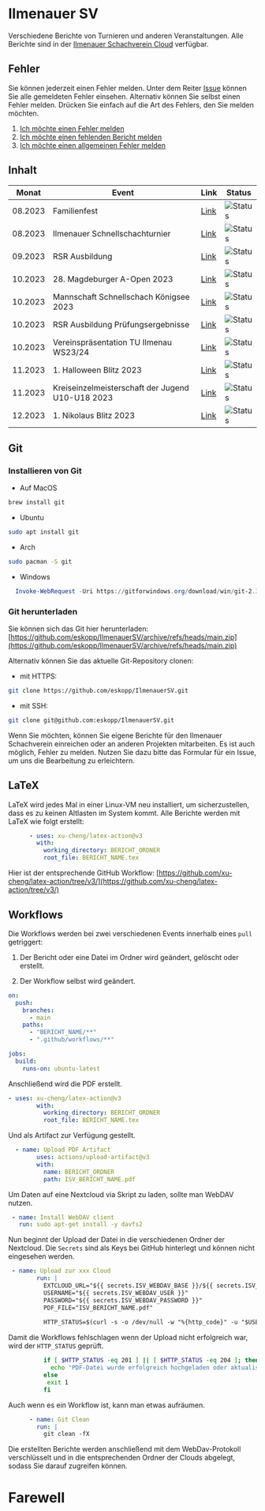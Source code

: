 # Ilmenauer SV
Verschiedene Berichte von Turnieren und anderen Veranstaltungen. Alle Berichte sind in der [Ilmenauer Schachverein Cloud](https://cloud.ilmenauer-schachverein.de) verfügbar.  

## Fehler 
Sie können jederzeit einen Fehler melden. Unter dem Reiter [Issue](https://github.com/eskopp/IlmenauerSV/issues) können Sie alle gemeldeten Fehler einsehen. Alternativ können Sie selbst einen Fehler melden. Drücken Sie einfach auf die Art des Fehlers, den Sie melden möchten.
1. [Ich möchte einen Fehler melden](https://github.com/eskopp/IlmenauerSV/issues/new?assignees=&labels=bug&projects=&template=fehler_melden.md&title=%5BFEHLER%5D+)
2. [Ich möchte einen fehlenden Bericht melden](https://github.com/eskopp/IlmenauerSV/issues/new?assignees=&labels=fehlt&projects=&template=new_bericht.md&title=%5BFEHLT%5D+)
3. [Ich möchte einen allgemeinen Fehler melden](https://github.com/eskopp/IlmenauerSV/issues/new) 


## Inhalt
| Monat   | Event                                  | Link                                                                          | Status                                                                                                                    |
|---------|----------------------------------------|-------------------------------------------------------------------------------|---------------------------------------------------------------------------------------------------------------------------|
| 08.2023 | Familienfest                           | [Link](2023_08_Familienfest/2023_08_Familienfest.tex)                         | ![Status](https://github.com/eskopp/IlmenauerSV/actions/workflows/2023_08_Familienfest.yml/badge.svg)             |
| 08.2023 | Ilmenauer Schnellschachturnier         | [Link](2023_08_Ilmenauer_Schnellschachturnier/2023_08_Ilmenauer_Schnellschachturnier.tex) | ![Status](https://github.com/eskopp/IlmenauerSV/actions/workflows/2023_08_Ilmenauer_Schnellschachturnier.yml/badge.svg)   |
| 09.2023 | RSR Ausbildung                         | [Link](2023_09_RSR_Ausbildung/2023_09_RSR_Ausbildung.tex)                    | ![Status](https://github.com/eskopp/IlmenauerSV/actions/workflows/2023_09_RSR_Ausbildung.yml/badge.svg)               |
| 10.2023 | 28. Magdeburger A-Open 2023            | [Link](2023_10_Magdeburg_Open_28/2023_10_Magdeburg_Open_28.tex)              | ![Status](https://github.com/eskopp/IlmenauerSV/actions/workflows/2023_10_Magdeburg_Open_28.yml/badge.svg)     |
| 10.2023 | Mannschaft Schnellschach Königsee 2023 | [Link](2023_10_Mannschaftsschnellschachpokal-Schach-Königssee/2023_10_Mannschaftsschnellschachpokal-Schach-Königssee.tex) | ![Status](https://github.com/eskopp/IlmenauerSV/actions/workflows/2023_10_Mannschaftsschnellschachpokal-Schach-Königssee.yml/badge.svg) |
| 10.2023 | RSR Ausbildung Prüfungsergebnisse      | [Link](2023_10_RSR_Ausbildung_Nachtrag/2023_10_RSR_Ausbildung_Nachtrag.tex) | ![Status](https://github.com/eskopp/IlmenauerSV/actions/workflows/2023_10_RSR_Ausbildung_Nachtrag.yml/badge.svg) |
| 10.2023 | Vereinspräsentation TU Ilmenau WS23/24 | [Link](2023_10_Vereinspräsentation_TUIlmenau_WS2324/2023_10_Vereinspräsentation_TUIlmenau_WS2324.tex) | ![Status](https://github.com/eskopp/IlmenauerSV/actions/workflows/2023_10_Vereinspräsentation_TUIlmenau_WS2324.yml/badge.svg) |
| 11.2023 | 1. Halloween Blitz 2023                | [Link](2023_11_Halloween_Blitz/2023_11_Halloween_Blitz.tex)                   | ![Status](https://github.com/eskopp/IlmenauerSV/actions/workflows/2023_11_Halloween_Blitz.yml/badge.svg) |
| 11.2023 | Kreiseinzelmeisterschaft der Jugend U10-U18 2023 | [Link](2023_11_KJEM_IK/2023_11_KJEM_IK.tex)                   | ![Status](https://github.com/eskopp/IlmenauerSV/actions/workflows/2023_11_KJEM_IK.yml/badge.svg) |
| 12.2023 | 1. Nikolaus Blitz 2023                 | [Link](2023_12_Nikolaus_Blitz/2023_12_Nikolaus_Blitz.tex)                   | ![Status](https://github.com/eskopp/IlmenauerSV/actions/workflows/2023_12_Nikolaus_Blitz.yml/badge.svg)  |




## Git 
### Installieren von Git
- Auf MacOS
```bash
brew install git
```

- Ubuntu
```bash
sudo apt install git
```

- Arch
```bash
sudo pacman -S git
```

- Windows
```powershell
  Invoke-WebRequest -Uri https://gitforwindows.org/download/win/git-2.33.0.windows.1.exe -OutFile git-install.exe; Start-Process -Wait -FilePath .\git-install.exe; Remove-Item .\git-install.exe
```

### Git herunterladen
Sie können sich das Git hier herunterladen: [https://github.com/eskopp/IlmenauerSV/archive/refs/heads/main.zip](https://github.com/eskopp/IlmenauerSV/archive/refs/heads/main.zip)

Alternativ können Sie das aktuelle Git-Repository clonen:

- mit HTTPS: 
```bash
git clone https://github.com/eskopp/IlmenauerSV.git
```

- mit SSH:

```bash
git clone git@github.com:eskopp/IlmenauerSV.git
```


Wenn Sie möchten, können Sie eigene Berichte für den Ilmenauer Schachverein einreichen oder an anderen Projekten mitarbeiten. Es ist auch möglich, Fehler zu melden. Nutzen Sie dazu bitte das Formular für ein Issue, um uns die Bearbeitung zu erleichtern.

## LaTeX
LaTeX wird jedes Mal in einer Linux-VM neu installiert, um sicherzustellen, dass es zu keinen Altlasten im System kommt. Alle Berichte werden mit LaTeX wie folgt erstellt:
```yml
      - uses: xu-cheng/latex-action@v3
        with:
          working_directory: BERICHT_ORDNER
          root_file: BERICHT_NAME.tex
```

Hier ist der entsprechende GitHub Workflow: [https://github.com/xu-cheng/latex-action/tree/v3/](https://github.com/xu-cheng/latex-action/tree/v3/)


## Workflows
Die Workflows werden bei zwei verschiedenen Events innerhalb eines ``pull`` getriggert:

1. Der Bericht oder eine Datei im Ordner wird geändert, gelöscht oder erstellt.

2. Der Workflow selbst wird geändert.

```yml
on:
  push:
    branches:
      - main
    paths:
      - "BERICHT_NAME/**"
      - ".github/workflows/**"

jobs:
  build:
    runs-on: ubuntu-latest
```
Anschließend wird die PDF erstellt.

```yml
- uses: xu-cheng/latex-action@v3
        with:
          working_directory: BERICHT_ORDNER
          root_file: BERICHT_NAME.tex
```

 Und als Artifact zur Verfügung gestellt.
```yml
  - name: Upload PDF Artifact
        uses: actions/upload-artifact@v3
        with:
          name: BERICHT_ORDNER
          path: ISV_BERICHT_NAME.pdf
```

Um Daten auf eine Nextcloud via Skript zu laden, sollte man WebDAV nutzen.

```yml
 - name: Install WebDAV client
   run: sudo apt-get install -y davfs2
```

Nun beginnt der Upload der Datei in die verschiedenen Ordner der Nextcloud. Die ``Secrets`` sind als Keys bei GitHub hinterlegt und können nicht eingesehen werden.
```yml
 - name: Upload zur xxx Cloud
        run: |
          EXTCLOUD_URL="${{ secrets.ISV_WEBDAV_BASE }}/${{ secrets.ISV_WEBDAV_PATH }}/"
          USERNAME="${{ secrets.ISV_WEBDAV_USER }}"
          PASSWORD="${{ secrets.ISV_WEBDAV_PASSWORD }}"
          PDF_FILE="ISV_BERICHT_NAME.pdf"
          
          HTTP_STATUS=$(curl -s -o /dev/null -w "%{http_code}" -u "$USERNAME:$PASSWORD" -T "$PDF_FILE" "$EXTCLOUD_URL")
```

Damit die Workflows fehlschlagen wenn der Upload nicht erfolgreich war, wird der ``HTTP_STATUS`` geprüft.

```bash
          if [ $HTTP_STATUS -eq 201 ] || [ $HTTP_STATUS -eq 204 ]; then
            echo "PDF-Datei wurde erfolgreich hochgeladen oder aktualisiert."
          else
           exit 1
          fi
```

Auch wenn es ein Workflow ist, kann man etwas aufräumen. 
```yml
      - name: Git Clean
        run: |
          git clean -fX
```

Die erstellten Berichte werden anschließend mit dem WebDav-Protokoll verschlüsselt und in die entsprechenden Ordner der Clouds abgelegt, sodass Sie darauf zugreifen können.


# Farewell
